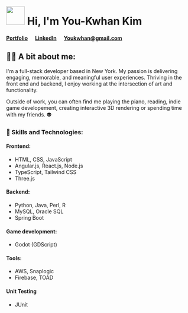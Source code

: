 # <img src="https://raw.githubusercontent.com/MartinHeinz/MartinHeinz/master/wave.gif" width="50" height="50"/> Hi, I'm You-Kwhan Kim

#### <a href="https://youkwhankim.netlify.app/" target="_blank">Portfolio</a>&nbsp;&nbsp;&nbsp;&nbsp;&nbsp;&nbsp;<a href="https://www.linkedin.com/in/Youkwhan/" target="_blank">LinkedIn</a>&nbsp;&nbsp;&nbsp;&nbsp;&nbsp;&nbsp;<a href="mailto: Youkwhan@gmail.com" target="_blank">Youkwhan@gmail.com</a>

## 🙋‍♂️ A bit about me:
I'm a full-stack developer based in New York. My passion is delivering engaging, memorable, and meaningful user experiences. Thriving in the front end and backend, I enjoy working at the intersection of art and functionality.

Outside of work, you can often find me playing the piano, reading, indie game developement, creating interactive 3D rendering or spending time with my friends. 👽 

### 🚀 Skills and Technologies:
#### Frontend:
- HTML, CSS, JavaScript
- Angular.js, React.js, Node.js
- TypeScript, Tailwind CSS
- Three.js
#### Backend:
- Python, Java, Perl, R
- MySQL, Oracle SQL
- Spring Boot
#### Game development:
- Godot (GDScript)
#### Tools:
- AWS, Snaplogic
- Firebase, TOAD
#### Unit Testing
- JUnit

